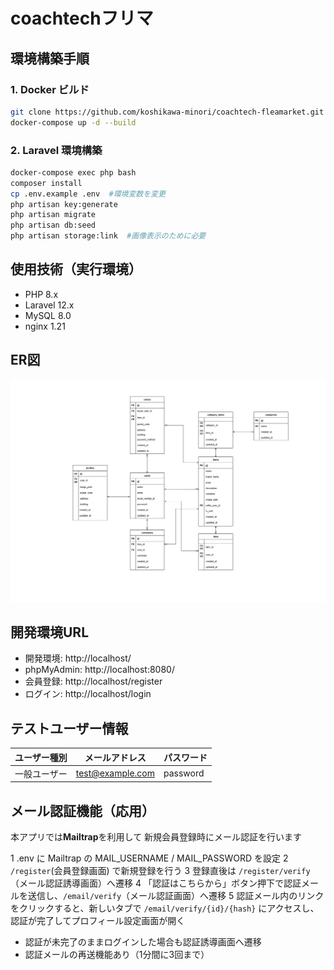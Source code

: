 
# coachtechフリマ

## 環境構築手順

### 1. Docker ビルド
```bash
git clone https://github.com/koshikawa-minori/coachtech-fleamarket.git
docker-compose up -d --build
```

### 2. Laravel 環境構築
```bash
docker-compose exec php bash
composer install
cp .env.example .env  #環境変数を変更
php artisan key:generate
php artisan migrate
php artisan db:seed
php artisan storage:link  #画像表示のために必要
```

## 使用技術（実行環境）
- PHP 8.x
- Laravel 12.x
- MySQL 8.0
- nginx 1.21

## ER図
![ER図](docs/coachtech-fleamarket-ER.png)

## 開発環境URL
- 開発環境: http://localhost/
- phpMyAdmin: http://localhost:8080/
- 会員登録: http://localhost/register
- ログイン: http://localhost/login

## テストユーザー情報

| ユーザー種別 | メールアドレス | パスワード |
|---------------|----------------|-------------|
| 一般ユーザー | test@example.com | password |

## メール認証機能（応用）

本アプリでは**Mailtrap**を利用して
新規会員登録時にメール認証を行います

1 .env に Mailtrap の MAIL_USERNAME / MAIL_PASSWORD を設定
2 `/register`(会員登録画面) で新規登録を行う
3 登録直後は `/register/verify`（メール認証誘導画面）へ遷移
4 「認証はこちらから」ボタン押下で認証メールを送信し、`/email/verify`（メール認証画面）へ遷移
5 認証メール内のリンクをクリックすると、新しいタブで `/email/verify/{id}/{hash}` にアクセスし、認証が完了してプロフィール設定画面が開く
- 認証が未完了のままログインした場合も認証誘導画面へ遷移
- 認証メールの再送機能あり（1分間に3回まで）
